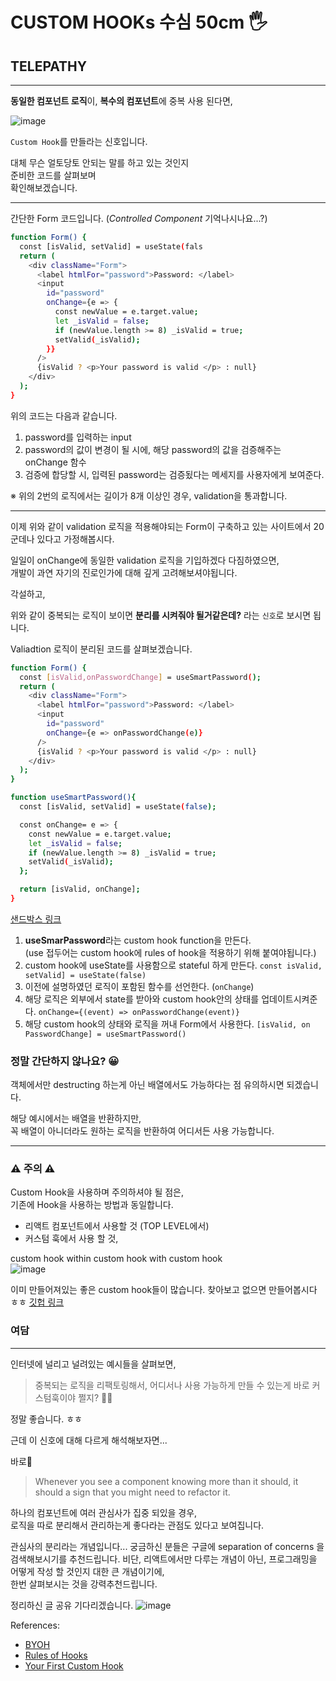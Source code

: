 # CUSTOM HOOKs 수심 50cm 🖐

## TELEPATHY
---
**동일한 컴포넌트 로직**이, **복수의 컴포넌트**에 중복 사용 된다면,  
 
 ![image](https://user-images.githubusercontent.com/77006427/113147643-ec630380-926b-11eb-8675-a1247817c40b.png)

`Custom Hook`를 만들라는 신호입니다.


대체 무슨 얼토당토 안되는 말를 하고 있는 것인지  
준비한 코드를 살펴보며  
확인해보겠습니다.

---

간단한 Form 코드입니다. 
(*Controlled Component* 기억나시나요...?)


```bash
function Form() {
  const [isValid, setValid] = useState(fals
  return (
    <div className="Form">
      <label htmlFor="password">Password: </label>
      <input
        id="password"
        onChange={e => {
          const newValue = e.target.value;
          let _isValid = false;
          if (newValue.length >= 8) _isValid = true;
          setValid(_isValid);
        }}
      />
      {isValid ? <p>Your password is valid </p> : null}
    </div>
  );
}
```

위의 코드는 다음과 같습니다. 

1. password를 입력하는 input
2. password의 값이 변경이 될 시에, 해당 password의 값을 검증해주는 onChange 함수
3. 검증에 합당할 시, 입력된 password는 검증됬다는 메세지를 사용자에게 보여준다. 

※ 위의 2번의 로직에서는 길이가 8개 이상인 경우, validation을 통과합니다.

---

이제 위와 같이 validation 로직을 적용해야되는 Form이 
구축하고 있는 사이트에서 20군데나 있다고 가정해봅시다.

일일이 onChange에 동일한 validation 로직을 기입하겠다 다짐하였으면,  
개발이 과연 자기의 진로인가에 대해 깊게 고려해보셔야됩니다. 

각설하고,  

위와 같이 중복되는 로직이 보이면 **분리를 시켜줘야 될거같은데?** 라는 `신호`로 보시면 됩니다.


Valiadtion 로직이 분리된 코드를 살펴보겠습니다.
```bash
function Form() {
  const [isValid,onPasswordChange] = useSmartPassword();
  return (
    <div className="Form">
      <label htmlFor="password">Password: </label>
      <input
        id="password"
        onChange={e => onPasswordChange(e)}
      />
      {isValid ? <p>Your password is valid </p> : null}
    </div>
  );
}

function useSmartPassword(){
  const [isValid, setValid] = useState(false);

  const onChange= e => {
    const newValue = e.target.value;
    let _isValid = false;
    if (newValue.length >= 8) _isValid = true;
    setValid(_isValid);
  };

  return [isValid, onChange]; 
}
```
[샌드박스 링크](https://codesandbox.io/s/react-custom-hooks-1zlvc?file=/src/index.js)

1. **useSmarPassword**라는 custom hook function을 만든다.   
(use 접두어는 custom hook에 rules of hook을 적용하기 위해 붙여야됩니다.)
1. custom hook에 useState를 사용함으로 stateful 하게 만든다.
`const isValid, setValid] = useState(false)` 
3. 이전에 설명하였던 로직이 포함된 함수를 선언한다. (`onChange`)
4. 해당 로직은 외부에서 state를 받아와 custom hook안의 상태를 업데이트시켜준다.
`onChange={(event) => onPasswordChange(event)}`
5. 해당 custom hook의 상태와 로직을 꺼내 Form에서 사용한다. `[isValid, on PasswordChange] = useSmartPassword()`

### 정말 간단하지 않나요? 😀


객체에서만 destructing 하는게 아닌 배열에서도 가능하다는 점 유의하시면 되겠습니다.

해당 예시에서는 배열을 반환하지만,   
꼭 배열이 아니더라도 원하는 로직을 반환하여 어디서든 사용 가능합니다. 

---

### ⚠ 주의 ⚠

Custom Hook을 사용하며 주의하셔야 될 점은,  
기존에 Hook을 사용하는 방법과 동일합니다.  

- 리액트 컴포넌트에서 사용할 것 (TOP LEVEL에서)
- 커스텀 훅에서 사용 할 것,  


custom hook within custom hook with custom hook  
![image](https://user-images.githubusercontent.com/77006427/113161835-b593ea00-9279-11eb-9a70-1b299707a9a2.png)

이미 만들어져있는 좋은 custom hook들이 많습니다. 찾아보고 없으면 만들어봅시다 ㅎㅎ
[깃헙 링크](https://github.com/rehooks/awesome-react-hooks)


### 여담
---
인터넷에 널리고 널려있는 예시들을 살펴보면,   
> 중복되는 로직을 리팩토링해서, 어디서나 사용 가능하게 만들 수 있는게 바로 커스텀훅이야
쩔지? 👩‍💻


정말 좋습니다. ㅎㅎ


근데 이 신호에 대해 다르게 해석해보자면...

바로👀 

>Whenever you see a component knowing more than it should,
>it should a sign that you might need to refactor it.

하나의 컴포넌트에 여러 관심사가 집중 되있을 경우,  
로직을 따로 분리해서 관리하는게 좋다라는 관점도 있다고 보여집니다.

관심사의 분리라는 개념입니다... 
궁금하신 분들은 구글에 separation of concerns 을 검색해보시기를 추천드립니다.
비단, 리액트에서만 다루는 개념이 아닌, 프로그래밍을 어떻게 작성 할 것인지 대한 큰 개념이기에,  
한번 살펴보시는 것을 강력추천드립니다. 

정리하신 글 공유 기다리겠습니다.
![image](https://user-images.githubusercontent.com/77006427/113154325-e290ce80-9272-11eb-8a48-bd5542462419.png)



References: 
- [BYOH](https://reactjs.org/docs/hooks-custom.html)
- [Rules of Hooks](https://reactjs.org/docs/hooks-rules.html)
- [Your First Custom Hook](https://itnext.io/react-custom-hooks-basics-f92de2a0ac0e)






